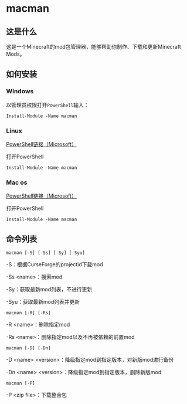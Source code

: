 # macman

## 这是什么

这是一个Minecraft的mod包管理器，能够帮助你制作、下载和更新Minecraft Mods。

## 如何安装

### Windows

以管理员权限打开`PowerShell`输入：

```[powershell]
Install-Module -Name macman
```

### Linux

[PowerShell链接（Microsoft）](https://docs.microsoft.com/powershell/scripting/install/installing-powershell-core-on-linux?view=powershell-7)

打开PowerShell

```[terinmal]
Install-Module -Name macman
```

### Mac os

[PowerShell链接（Microsoft）](https://docs.microsoft.com/powershell/scripting/install/installing-powershell-core-on-macos?view=powershell-7)

打开PowerShell

```[powershell]
Install-Module -Name macman
```

## 命令列表

```[powershell]
macman [-S] [-Ss] [-Sy] [-Syu]
```

-S：根据CurseForge的projectid下载mod

-Ss \<name>：搜索mod

-Sy：获取最新mod列表，不进行更新

-Syu：获取最新mod列表并更新

```[powershell]
macman [-R] [-Rs]
```

-R \<name>：删除指定mod

-Rs \<name>：删除指定mod以及不再被依赖的前置mod

```[powershell]
macman [-D] [-Dn]
```

-D \<name> \<version>：降级指定mod到指定版本，对新版mod进行备份

-Dn \<name> \<version>：降级指定mod到指定版本，删除新版mod

```[powershell]
macman [-P]
```

-P \<zip file>：下载整合包

